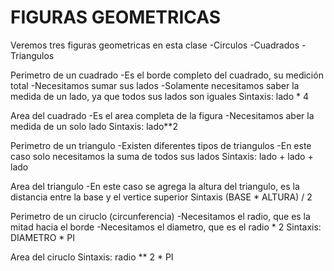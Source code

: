 # FIGURAS GEOMETRICAS
Veremos tres figuras geometricas en esta clase
-Circulos
-Cuadrados
-Triangulos

Perimetro de un cuadrado 
-Es el borde completo del cuadrado, su medición total
-Necesitamos sumar sus lados
-Solamente necesitamos saber la medida de un lado, ya que todos sus lados son iguales
    Sintaxis:
        lado * 4

Area del cuadrado
-Es el area completa de la figura
-Necesitamos aber la medida de un solo lado
    Sintaxis:
        lado**2

Perimetro de un triangulo
-Existen diferentes tipos de triangulos
-En este caso solo necesitamos la suma de todos sus lados
    Sintaxis:
        lado + lado + lado        

Area del triangulo
-En este caso se agrega la altura del triangulo, es la distancia entre la base y el vertice superior
    Sintaxis
        (BASE * ALTURA) / 2

Perimetro de un ciruclo (circunferencia)
-Necesitamos el radio, que es la mitad hacia el borde
-Necesitamos el diametro, que es el radio * 2
    Sintaxis:
        DIAMETRO * PI 

Area del ciruclo
    Sintaxis:
        radio ** 2 * PI 
